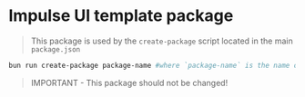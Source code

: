 # Impulse UI template package

> This package is used by the `create-package` script located in the main `package.json`

```bash
bun run create-package package-name #where `package-name` is the name of the package that will be prefixed with @impulse-ui/
```
> IMPORTANT - This package should not be changed!